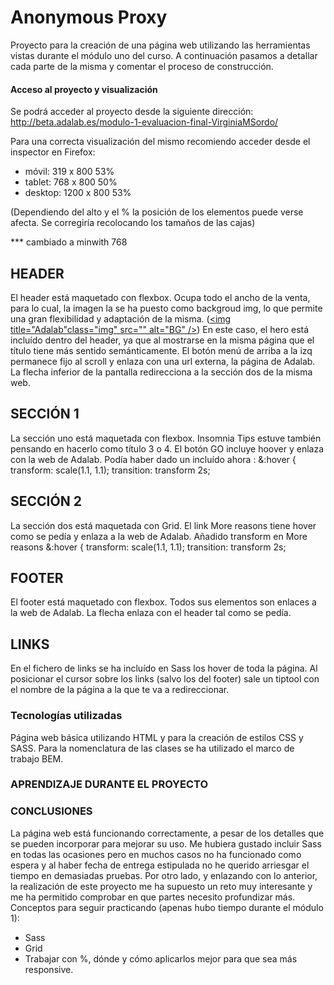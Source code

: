 # Anonymous Proxy

Proyecto para la creación de una página web utilizando las herramientas vistas durante el módulo uno del curso. A continuación pasamos a detallar cada parte de la misma y comentar el proceso de construcción.

#### Acceso al proyecto y visualización

Se podrá acceder al proyecto desde la siguiente dirección:
http://beta.adalab.es/modulo-1-evaluacion-final-VirginiaMSordo/

Para una correcta visualización del mismo recomiendo acceder desde el inspector en Firefox:

- móvil: 319 x 800 53%
- tablet: 768 x 800 50%
- desktop: 1200 x 800 53%

(Dependiendo del alto y el % la posición de los elementos puede verse afecta. Se corregiría recolocando los tamaños de las cajas)

 *** cambiado a minwith 768

## HEADER

El header está maquetado con flexbox. Ocupa todo el ancho de la venta, para lo cual, la imagen la se ha puesto como backgroud img, lo que permite una gran flexibilidad y adaptación de la misma. (<a href=""><img title="Adalab"class="img" src="" alt="BG" /></a>)
En este caso, el hero está incluído dentro del header, ya que al mostrarse en la misma página que el título tiene más sentido semánticamente.
El botón menú de arriba a la izq permanece fijo al scroll y enlaza con una url externa, la página de Adalab.
La flecha inferior de la pantalla redirecciona a la sección dos de la misma web.

## SECCIÓN 1

La sección uno está maquetada con flexbox.
Insomnia Tips estuve también pensando en hacerlo como título 3 o 4.
El botón GO incluye hoover y enlaza con la web de Adalab. Podía haber dado un incluído ahora :
&:hover {
transform: scale(1.1, 1.1);
transition: transform 2s;

## SECCIÓN 2

La sección dos está maquetada con Grid.
El link More reasons tiene hover como se pedía y enlaza a la web de Adalab.
Añadido transform en More reasons
&:hover {
transform: scale(1.1, 1.1);
transition: transform 2s;

## FOOTER

El footer está maquetado con flexbox. Todos sus elementos son enlaces a la web de Adalab.
La flecha enlaza con el header tal como se pedía.

## LINKS

En el fichero de links se ha incluído en Sass los hover de toda la página.
Al posicionar el cursor sobre los links (salvo los del footer) sale un tiptool con el nombre de la página a la que te va a redireccionar.

### Tecnologías utilizadas

Página web básica utilizando HTML y para la creación de estilos CSS y SASS.
Para la nomenclatura de las clases se ha utilizado el marco de trabajo BEM.

### APRENDIZAJE DURANTE EL PROYECTO

### CONCLUSIONES

La página web está funcionando correctamente, a pesar de los detalles que se pueden incorporar para mejorar su uso. Me hubiera gustado incluir Sass en todas las ocasiones pero en muchos casos no ha funcionado como espera y al haber fecha de entrega estipulada no he querido arriesgar el tiempo en demasiadas pruebas.
Por otro lado, y enlazando con lo anterior, la realización de este proyecto me ha supuesto un reto muy interesante y me ha permitido comprobar en que partes necesito profundizar más.
Conceptos para seguir practicando (apenas hubo tiempo durante el módulo 1):

- Sass
- Grid
- Trabajar con %, dónde y cómo aplicarlos mejor para que sea más responsive.

